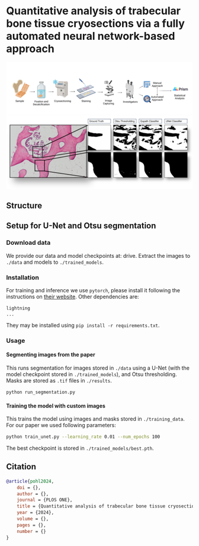 # Quantitative analysis of trabecular bone tissue cryosections via a fully automated neural network-based approach
![Graphical overview](fig/overview.png)
![Graphical results](fig/results.png)

## Structure

## Setup for U-Net and Otsu segmentation
### Download data
We provide our data and model checkpoints at: drive.
Extract the images to `./data` and models to `./trained_models`.
### Installation
For training and inference we use `pytorch`, please install it following the instructions on [their website](https://pytorch.org/get-started/locally/).
Other dependencies are:
```
lightning
...
```
They may be installed using `pip install -r requirements.txt`.
### Usage
#### Segmenting images from the paper
This runs segmentation for images stored in `./data` using a U-Net (with the model checkpoint stored in `./trained_models`), and Otsu thresholding. Masks are stored as `.tif` files in `./results`.
```sh
python run_segmentation.py
```

#### Training the model with custom images
This trains the model using images and masks stored in `./training_data`. For our paper we used following parameters:
```sh
python train_unet.py --learning_rate 0.01 --num_epochs 100
```
The best checkpoint is stored in `./trained_models/best.pth`.

## Citation
```bibtex
@article{pohl2024,
    doi = {},
    author = {},
    journal = {PLOS ONE},
    title = {Quantitative analysis of trabecular bone tissue cryosections via a fully automated neural network-based approach},
    year = {2024},
    volume = {},
    pages = {},
    number = {}
}
```